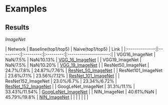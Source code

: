 # Examples

## Results

*ImageNet*

| Network | Baseline(top1/top5) |    Naive(top1/top5)    | Link                  |
|:--------------:|:---------:|:---------:|:---------:|:---------------------:|
| VGG16_ImageNet | NaN/7.5% | NaN/10.13% | [VGG_16_ImageNet](./VGG_ImageNet) |
| VGG19_ImageNet | NaN/7.5% | NaN/10.20% | [VGG_19_ImageNet](./VGG_ImageNet) |
| ResNet50_ImageNet | 24.7%/7.8% | 24.87%/7.76% | [ResNet_50_ImageNet](./ResNet_ImageNet) |
| ResNet101_ImageNet | 23.6%/7.1% | 23.56%/7.12% | [ResNet_101_ImageNet](./ResNet_ImageNet) |
| ResNet152_ImageNet | 23.0%/6.7% | 23.34%/6.72% | [ResNet_152_ImageNet](./ResNet_ImageNet) |
| GoogLeNet_ImageNet | 31.3%/11.1% | 33.43%/11.54% | [GoogLeNet_ImageNet](./GoogLeNet_ImageNet) |
| NIN_ImageNet | 40.61%/NaN | 45.79%/19.8% | [NIN_ImageNet](./NIN_ImageNet) |
|  |  |  |  |  |